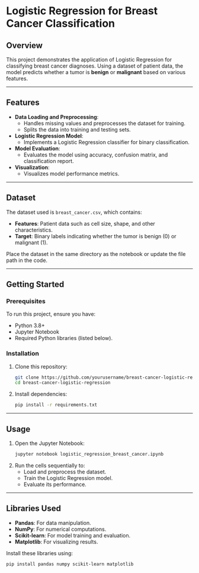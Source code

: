 # Logistic Regression for Breast Cancer Classification

## Overview
This project demonstrates the application of Logistic Regression for classifying breast cancer diagnoses. Using a dataset of patient data, the model predicts whether a tumor is **benign** or **malignant** based on various features.

---

## Features
- **Data Loading and Preprocessing**:
  - Handles missing values and preprocesses the dataset for training.
  - Splits the data into training and testing sets.
- **Logistic Regression Model**:
  - Implements a Logistic Regression classifier for binary classification.
- **Model Evaluation**:
  - Evaluates the model using accuracy, confusion matrix, and classification report.
- **Visualization**:
  - Visualizes model performance metrics.

---

## Dataset
The dataset used is `breast_cancer.csv`, which contains:
- **Features**: Patient data such as cell size, shape, and other characteristics.
- **Target**: Binary labels indicating whether the tumor is benign (0) or malignant (1).

Place the dataset in the same directory as the notebook or update the file path in the code.

---

## Getting Started

### Prerequisites
To run this project, ensure you have:
- Python 3.8+
- Jupyter Notebook
- Required Python libraries (listed below).

### Installation
1. Clone this repository:
   ```bash
   git clone https://github.com/yourusername/breast-cancer-logistic-regression.git
   cd breast-cancer-logistic-regression
   ```
2. Install dependencies:
   ```bash
   pip install -r requirements.txt
   ```

---

## Usage
1. Open the Jupyter Notebook:
   ```bash
   jupyter notebook logistic_regression_breast_cancer.ipynb
   ```
2. Run the cells sequentially to:
   - Load and preprocess the dataset.
   - Train the Logistic Regression model.
   - Evaluate its performance.

---

## Libraries Used
- **Pandas**: For data manipulation.
- **NumPy**: For numerical computations.
- **Scikit-learn**: For model training and evaluation.
- **Matplotlib**: For visualizing results.

Install these libraries using:
```bash
pip install pandas numpy scikit-learn matplotlib
```






